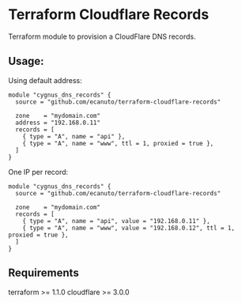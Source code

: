 # Terraform Cloudflare Records

Terraform module to provision a CloudFlare DNS records.

## Usage:

Using default address:

```hcl
module "cygnus_dns_records" {
  source = "github.com/ecanuto/terraform-cloudflare-records"

  zone    = "mydomain.com"
  address = "192.168.0.11"
  records = [
    { type = "A", name = "api" },
    { type = "A", name = "www", ttl = 1, proxied = true },
  ]
}
```

One IP per record:

```hcl
module "cygnus_dns_records" {
  source = "github.com/ecanuto/terraform-cloudflare-records"

  zone    = "mydomain.com"
  records = [
    { type = "A", name = "api", value = "192.168.0.11" },
    { type = "A", name = "www", value = "192.168.0.12", ttl = 1, proxied = true },
  ]
}
```

## Requirements

terraform >= 1.1.0
cloudflare >= 3.0.0
